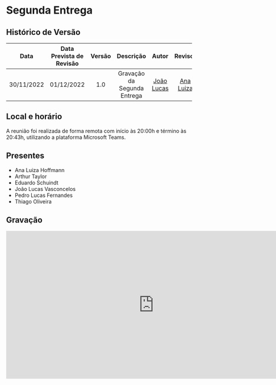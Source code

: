 # Segunda Entrega

## <a>Histórico de Versão</a>
|Data|Data Prevista de Revisão|Versão|Descrição|Autor|Revisor|
| :----------: |:-----------:| :------: | :-----------: | :---------: |:---------: |
|30/11/2022|01/12/2022|1.0|Gravação da Segunda Entrega| [João Lucas](https://github.com/Hackairos)| [Ana Luiza](https://github.com/AnHoff) |

## <a>Local e horário</a>

A reunião foi realizada de forma remota com início às 20:00h e término às 20:43h, utilizando a plataforma Microsoft Teams.

## <a>Presentes</a>

- Ana Luiza Hoffmann
- Arthur Taylor
- Eduardo Schuindt
- João Lucas Vasconcelos
- Pedro Lucas Fernandes
- Thiago Oliveira

## <a>Gravação</a>

<center>
<iframe width="800" height="400" src="https://www.youtube-nocookie.com/embed/_BWSQ2Iqw3A" frameborder="0" allow="accelerometer; autoplay; clipboard-write; encrypted-media; gyroscope; picture-in-picture" allowfullscreen></iframe>
</center>
